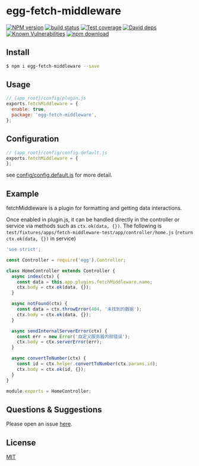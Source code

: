 # egg-fetch-middleware

[![NPM version][npm-image]][npm-url]
[![build status][travis-image]][travis-url]
[![Test coverage][codecov-image]][codecov-url]
[![David deps][david-image]][david-url]
[![Known Vulnerabilities][snyk-image]][snyk-url]
[![npm download][download-image]][download-url]

[npm-image]: https://img.shields.io/npm/v/egg-fetch-middleware.svg?style=flat-square
[npm-url]: https://npmjs.org/package/egg-fetch-middleware
[travis-image]: https://img.shields.io/travis/eggjs-community/egg-fetch-middleware.svg?style=flat-square
[travis-url]: https://travis-ci.org/eggjs-community/egg-fetch-middleware
[codecov-image]: https://img.shields.io/codecov/c/github/eggjs-community/egg-fetch-middleware.svg?style=flat-square
[codecov-url]: https://codecov.io/github/eggjs-community/egg-fetch-middleware?branch=master
[david-image]: https://img.shields.io/david/eggjs-community/egg-fetch-middleware.svg?style=flat-square
[david-url]: https://david-dm.org/eggjs-community/egg-fetch-middleware
[snyk-image]: https://snyk.io/test/npm/egg-fetch-middleware/badge.svg?style=flat-square
[snyk-url]: https://snyk.io/test/npm/egg-fetch-middleware
[download-image]: https://img.shields.io/npm/dm/egg-fetch-middleware.svg?style=flat-square
[download-url]: https://npmjs.org/package/egg-fetch-middleware

<!--
Description here.
-->

## Install

```bash
$ npm i egg-fetch-middleware --save
```

## Usage

```js
// {app_root}/config/plugin.js
exports.fetchMiddleware = {
  enable: true,
  package: 'egg-fetch-middleware',
};
```

## Configuration

```js
// {app_root}/config/config.default.js
exports.fetchMiddleware = {
};
```

see [config/config.default.js](config/config.default.js) for more detail.

## Example


fetchMiddleware is a plugin for formatting and getting data interactions.

Once enabled in plugin.js, it can be handled directly in the controller or service via methods such as `ctx.ok(data, {})`. The following is `test/fixtures/apps/fetch-middleware-test/app/controller/home.js` (`return ctx.ok(data, {})` in service)

```javascript
'use strict';

const Controller = require('egg').Controller;

class HomeController extends Controller {
  async index(ctx) {
    const data = this.app.plugins.fetchMiddleware.name;
    ctx.body = ctx.ok(data, {});
  }

  async notFound(ctx) {
    const data = ctx.throwError(404, '未找到的数据');
    ctx.body = ctx.ok(data, {});
  }

  async sendInternalServerError(ctx) {
    const err = new Error('自定义服务器内部错误');
    ctx.body = ctx.serverError(err);
  }

  async convertToNumber(ctx) {
    const id = ctx.helper.convertToNumber(ctx.params.id);
    ctx.body = ctx.ok(id, {});
  }
}

module.exports = HomeController;
```



## Questions & Suggestions

Please open an issue [here](https://github.com/eggjs-community/egg/issues).

## License

[MIT](LICENSE)

```

```